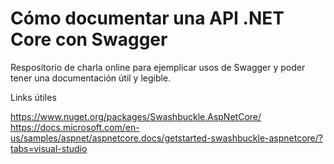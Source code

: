 # Cómo documentar una API .NET Core con Swagger

Respositorio de charla online para ejemplicar usos de Swagger y poder tener una documentación útil y legible.

Links útiles

https://www.nuget.org/packages/Swashbuckle.AspNetCore/
https://docs.microsoft.com/en-us/samples/aspnet/aspnetcore.docs/getstarted-swashbuckle-aspnetcore/?tabs=visual-studio